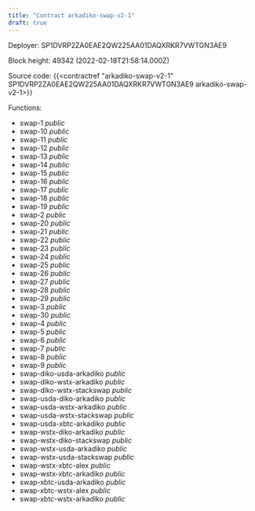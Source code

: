 ```yaml
---
title: "Contract arkadiko-swap-v2-1"
draft: true
---
```

Deployer: SP1DVRP2ZA0EAE2QW225AA01DAQXRKR7VWTGN3AE9


 



Block height: 49342 (2022-02-18T21:58:14.000Z)

Source code: {{<contractref "arkadiko-swap-v2-1" SP1DVRP2ZA0EAE2QW225AA01DAQXRKR7VWTGN3AE9 arkadiko-swap-v2-1>}}

Functions:

* swap-1 _public_
* swap-10 _public_
* swap-11 _public_
* swap-12 _public_
* swap-13 _public_
* swap-14 _public_
* swap-15 _public_
* swap-16 _public_
* swap-17 _public_
* swap-18 _public_
* swap-19 _public_
* swap-2 _public_
* swap-20 _public_
* swap-21 _public_
* swap-22 _public_
* swap-23 _public_
* swap-24 _public_
* swap-25 _public_
* swap-26 _public_
* swap-27 _public_
* swap-28 _public_
* swap-29 _public_
* swap-3 _public_
* swap-30 _public_
* swap-4 _public_
* swap-5 _public_
* swap-6 _public_
* swap-7 _public_
* swap-8 _public_
* swap-9 _public_
* swap-diko-usda-arkadiko _public_
* swap-diko-wstx-arkadiko _public_
* swap-diko-wstx-stackswap _public_
* swap-usda-diko-arkadiko _public_
* swap-usda-wstx-arkadiko _public_
* swap-usda-wstx-stackswap _public_
* swap-usda-xbtc-arkadiko _public_
* swap-wstx-diko-arkadiko _public_
* swap-wstx-diko-stackswap _public_
* swap-wstx-usda-arkadiko _public_
* swap-wstx-usda-stackswap _public_
* swap-wstx-xbtc-alex _public_
* swap-wstx-xbtc-arkadiko _public_
* swap-xbtc-usda-arkadiko _public_
* swap-xbtc-wstx-alex _public_
* swap-xbtc-wstx-arkadiko _public_
